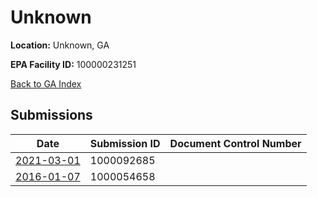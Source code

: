 # Unknown

**Location:** Unknown, GA

**EPA Facility ID:** 100000231251

[Back to GA Index](../../index.md)

## Submissions

| Date | Submission ID | Document Control Number |
|------|--------------|-------------------------|
| [2021-03-01](submissions/1000092685.md) | 1000092685 |  |
| [2016-01-07](submissions/1000054658.md) | 1000054658 |  |
